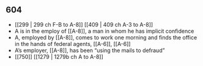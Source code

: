 ## 604
- [[299 | 299 ch F-B to A-8]] [[409 | 409 ch A-3 to A-8]] 
- A is in the employ of [[A-8]], a man in whom he has implicit confidence
- A, employed by [[A-8]], comes to work one morning and finds the office in the hands of federal agents, [[A-6]], [[A-6]]
- A’s employer, [[A-8]], has been “using the mails to defraud”
- [[750]] [[1279 | 1279b ch A to A-8]] 

